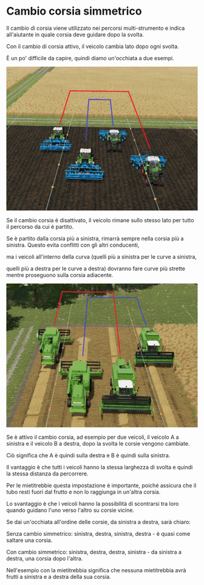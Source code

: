 # Cambio corsia simmetrico

  
  
Il cambio di corsia viene utilizzato nei percorsi multi-strumento e indica all'aiutante in quale corsia deve guidare dopo la svolta.  
  
Con il cambio di corsia attivo, il veicolo cambia lato dopo ogni svolta.  
  
È un po' difficile da capire, quindi diamo un'occhiata a due esempi.  
  


![Image](../assets/images/regularchange_0_0_1020_765.png)

  
  
Se il cambio corsia è disattivato, il veicolo rimane sullo stesso lato per tutto il percorso da cui è partito.  
  
Se è partito dalla corsia più a sinistra, rimarrà sempre nella corsia più a sinistra. Questo evita conflitti con gli altri conducenti,  
  
ma i veicoli all'interno della curva (quelli più a sinistra per le curve a sinistra,   
  
quelli più a destra per le curve a destra) dovranno fare curve più strette mentre proseguono sulla corsia adiacente.  
  


![Image](../assets/images/symetricchange_0_0_1020_765.png)

  
  
Se è attivo il cambio corsia, ad esempio per due veicoli, il veicolo A a sinistra e il veicolo B a destra, dopo la svolta le corsie vengono cambiate.  
  
Ciò significa che A è quindi sulla destra e B è quindi sulla sinistra.  
  
Il vantaggio è che tutti i veicoli hanno la stessa larghezza di svolta e quindi la stessa distanza da percorrere.  
  
Per le mietitrebbie questa impostazione è importante, poiché assicura che il tubo resti fuori dal frutto e non lo raggiunga in un'altra corsia.  
  
Lo svantaggio è che i veicoli hanno la possibilità di scontrarsi tra loro quando guidano l'uno verso l'altro su corsie vicine.  
  
  
  
Se dai un'occhiata all'ordine delle corsie, da sinistra a destra, sarà chiaro:  
  
Senza cambio simmetrico: sinistra, destra, sinistra, destra - è quasi come saltare una corsia.  
  
Con cambio simmetrico: sinistra, destra, destra, sinistra - da sinistra a destra, una corsia dopo l'altra.  
  
Nell'esempio con la mietitrebbia significa che nessuna mietitrebbia avrà frutti a sinistra e a destra della sua corsia.  
  


